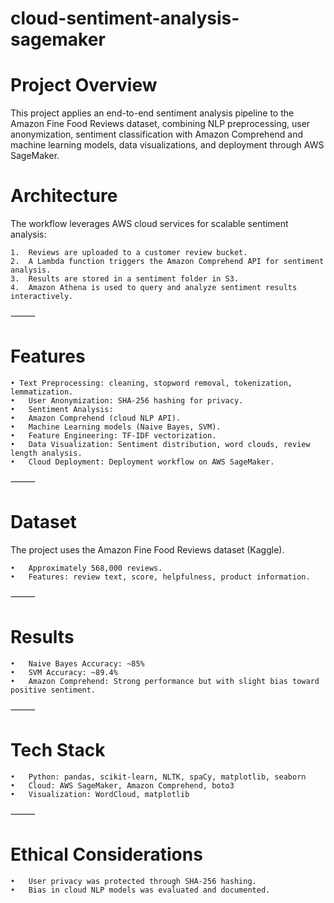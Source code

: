 # cloud-sentiment-analysis-sagemaker

# Project Overview
This project applies an end-to-end sentiment analysis pipeline to the Amazon Fine Food Reviews dataset, combining NLP preprocessing, user anonymization, sentiment classification with Amazon Comprehend and machine learning models, data visualizations, and deployment through AWS SageMaker.

# Architecture
The workflow leverages AWS cloud services for scalable sentiment analysis:

	1.	Reviews are uploaded to a customer review bucket.
	2.	A Lambda function triggers the Amazon Comprehend API for sentiment analysis.
	3.	Results are stored in a sentiment folder in S3.
	4.	Amazon Athena is used to query and analyze sentiment results interactively.

⸻

# Features	
    • Text Preprocessing: cleaning, stopword removal, tokenization, lemmatization.
	•	User Anonymization: SHA-256 hashing for privacy.
	•	Sentiment Analysis:
	•	Amazon Comprehend (cloud NLP API).
	•	Machine Learning models (Naive Bayes, SVM).
	•	Feature Engineering: TF-IDF vectorization.
	•	Data Visualization: Sentiment distribution, word clouds, review length analysis.
	•	Cloud Deployment: Deployment workflow on AWS SageMaker.

⸻

# Dataset
The project uses the Amazon Fine Food Reviews dataset (Kaggle).

	•	Approximately 568,000 reviews.
	•	Features: review text, score, helpfulness, product information.

⸻

# Results
	•	Naive Bayes Accuracy: ~85%
	•	SVM Accuracy: ~89.4%
	•	Amazon Comprehend: Strong performance but with slight bias toward positive sentiment.

⸻

# Tech Stack
	•	Python: pandas, scikit-learn, NLTK, spaCy, matplotlib, seaborn
	•	Cloud: AWS SageMaker, Amazon Comprehend, boto3
	•	Visualization: WordCloud, matplotlib

⸻

# Ethical Considerations
	•	User privacy was protected through SHA-256 hashing.
	•	Bias in cloud NLP models was evaluated and documented.
